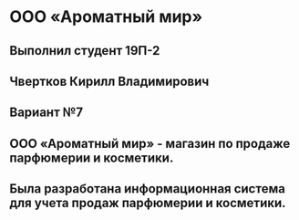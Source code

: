 # ООО «Ароматный мир» 
## Выполнил студент 19П-2 
## Чвертков Кирилл Владимирович
## Вариант №7
## ООО «Ароматный мир» - магазин по продаже парфюмерии и косметики.
## Была разработана информационная система для учета продаж парфюмерии и косметики.
